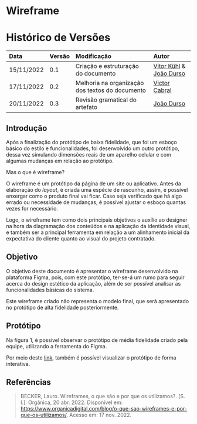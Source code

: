 # Wireframe
  
# Histórico de Versões
| Data | Versão | Modificação | Autor |
| :- | :- | :- | :- |
| 15/11/2022 | 0.1    | Criação e estruturação do documento | [Vitor Kühl](https://github.com/vitorekr) & [João Durso](https://github.com/jvsdurso)| 
| 17/11/2022 | 0.2    | Melhoria na organização dos textos do documento | [Victor Cabral](https://github.com/victordscabral) |
| 20/11/2022 | 0.3    | Revisão gramatical do artefato | [João Durso](https://github.com/jvsdurso)| 

## Introdução

Após a finalização do protótipo de baixa fidelidade, que foi um esboço básico do estilo e funcionalidades, foi desenvolvido um outro protótipo, dessa vez simulando dimensões reais de um aparelho celular e com algumas mudanças em relação ao protótipo.

Mas o que é wireframe?

O wireframe é um protótipo da página de um site ou aplicativo. Antes da elaboração do _layout_, é criada uma espécie de rascunho, assim, é possível enxergar como o produto final vai ficar. Caso seja verificado que há algo errado ou necessidade de mudanças, é possível ajustar o esboço quantas vezes for necessário. 

Logo, o wireframe tem como dois principais objetivos o auxílio ao designer na hora da diagramação dos conteúdos e na aplicação da identidade visual, e também ser a principal ferramenta em relação a um alinhamento inicial da expectativa do cliente quanto ao visual do projeto contratado.

## Objetivo

O objetivo deste documento é apresentar o wireframe desenvolvido na plataforma Figma, pois, com este protótipo, ter-se-á um rumo para seguir acerca do design estético da aplicação, além de ser possível analisar as funcionalidades básicas do sistema. 

Este wireframe criado não representa o modelo final, que será apresentado no protótipo de alta fidelidade posteriormente.

## Protótipo

Na figura 1, é possível observar o protótipo de média fidelidade criado pela equipe, utilizando a ferramenta do Figma. 

Por meio deste <a href="https://www.figma.com/file/H9MQbx3qjENBv633bWC3wT/IPet?node-id=0%3A1&t=n8zqrJicDl0TBxR0-0">link</a>, também é possível visualizar o protótipo de forma interativa.

<!---
## Conclusão

Com base no protótipo apresentado, poderão ser propostas novas melhorias para que seja entregue, no fim, uma melhor experiência para o usuário.
---> 

## Referências

> BECKER, Lauro. Wireframes, o que são e por que os utilizamos?. [S. l.]: Orgânica, 20 abr. 2022. Disponível em: https://www.organicadigital.com/blog/o-que-sao-wireframes-e-por-que-os-utilizamos/. Acesso em: 17 nov. 2022.
